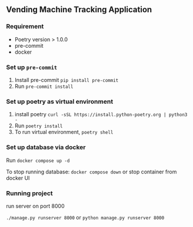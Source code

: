 ## Vending Machine Tracking Application

### Requirement
<ul>
    <li>Poetry version > 1.0.0</li>
    <li>pre-commit</li>
    <li>docker</li>
</ul>

### Set up `pre-commit`
1. Install pre-commit ``pip install pre-commit``
2. Run ``pre-commit install``

### Set up poetry as virtual environment
1. install poetry
``curl -sSL https://install.python-poetry.org | python3 -``
2. Run ``poetry install``
3. To run virtual environment, ``poetry shell``

### Set up database via docker
Run ``docker compose up -d``

To stop running database: ``docker compose down`` or stop container from docker UI

### Running project
run server on port 8000

``./manage.py runserver 8000`` or ``python manage.py runserver 8000``
